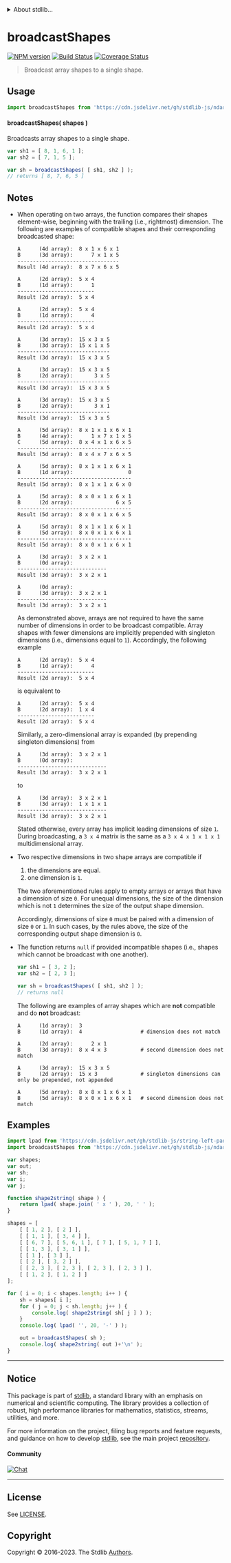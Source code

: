 <!--

@license Apache-2.0

Copyright (c) 2021 The Stdlib Authors.

Licensed under the Apache License, Version 2.0 (the "License");
you may not use this file except in compliance with the License.
You may obtain a copy of the License at

   http://www.apache.org/licenses/LICENSE-2.0

Unless required by applicable law or agreed to in writing, software
distributed under the License is distributed on an "AS IS" BASIS,
WITHOUT WARRANTIES OR CONDITIONS OF ANY KIND, either express or implied.
See the License for the specific language governing permissions and
limitations under the License.

-->


<details>
  <summary>
    About stdlib...
  </summary>
  <p>We believe in a future in which the web is a preferred environment for numerical computation. To help realize this future, we've built stdlib. stdlib is a standard library, with an emphasis on numerical and scientific computation, written in JavaScript (and C) for execution in browsers and in Node.js.</p>
  <p>The library is fully decomposable, being architected in such a way that you can swap out and mix and match APIs and functionality to cater to your exact preferences and use cases.</p>
  <p>When you use stdlib, you can be absolutely certain that you are using the most thorough, rigorous, well-written, studied, documented, tested, measured, and high-quality code out there.</p>
  <p>To join us in bringing numerical computing to the web, get started by checking us out on <a href="https://github.com/stdlib-js/stdlib">GitHub</a>, and please consider <a href="https://opencollective.com/stdlib">financially supporting stdlib</a>. We greatly appreciate your continued support!</p>
</details>

# broadcastShapes

[![NPM version][npm-image]][npm-url] [![Build Status][test-image]][test-url] [![Coverage Status][coverage-image]][coverage-url] <!-- [![dependencies][dependencies-image]][dependencies-url] -->

> Broadcast array shapes to a single shape.

<!-- Section to include introductory text. Make sure to keep an empty line after the intro `section` element and another before the `/section` close. -->

<section class="intro">

</section>

<!-- /.intro -->

<!-- Package usage documentation. -->



<section class="usage">

## Usage

```javascript
import broadcastShapes from 'https://cdn.jsdelivr.net/gh/stdlib-js/ndarray-base-broadcast-shapes@deno/mod.js';
```

#### broadcastShapes( shapes )

Broadcasts array shapes to a single shape.

```javascript
var sh1 = [ 8, 1, 6, 1 ];
var sh2 = [ 7, 1, 5 ];

var sh = broadcastShapes( [ sh1, sh2 ] );
// returns [ 8, 7, 6, 5 ]
```

</section>

<!-- /.usage -->

<!-- Package usage notes. Make sure to keep an empty line after the `section` element and another before the `/section` close. -->

<section class="notes">

## Notes

-   When operating on two arrays, the function compares their shapes element-wise, beginning with the trailing (i.e., rightmost) dimension. The following are examples of compatible shapes and their corresponding broadcasted shape:

    ```text
    A      (4d array):  8 x 1 x 6 x 1
    B      (3d array):      7 x 1 x 5
    ---------------------------------
    Result (4d array):  8 x 7 x 6 x 5

    A      (2d array):  5 x 4
    B      (1d array):      1
    -------------------------
    Result (2d array):  5 x 4

    A      (2d array):  5 x 4
    B      (1d array):      4
    -------------------------
    Result (2d array):  5 x 4

    A      (3d array):  15 x 3 x 5
    B      (3d array):  15 x 1 x 5
    ------------------------------
    Result (3d array):  15 x 3 x 5

    A      (3d array):  15 x 3 x 5
    B      (2d array):       3 x 5
    ------------------------------
    Result (3d array):  15 x 3 x 5

    A      (3d array):  15 x 3 x 5
    B      (2d array):       3 x 1
    ------------------------------
    Result (3d array):  15 x 3 x 5

    A      (5d array):  8 x 1 x 1 x 6 x 1
    B      (4d array):      1 x 7 x 1 x 5
    C      (5d array):  8 x 4 x 1 x 6 x 5
    -------------------------------------
    Result (5d array):  8 x 4 x 7 x 6 x 5

    A      (5d array):  8 x 1 x 1 x 6 x 1
    B      (1d array):                  0
    -------------------------------------
    Result (5d array):  8 x 1 x 1 x 6 x 0

    A      (5d array):  8 x 0 x 1 x 6 x 1
    B      (2d array):              6 x 5
    -------------------------------------
    Result (5d array):  8 x 0 x 1 x 6 x 5

    A      (5d array):  8 x 1 x 1 x 6 x 1
    B      (5d array):  8 x 0 x 1 x 6 x 1
    -------------------------------------
    Result (5d array):  8 x 0 x 1 x 6 x 1

    A      (3d array):  3 x 2 x 1
    B      (0d array):
    -----------------------------
    Result (3d array):  3 x 2 x 1

    A      (0d array):
    B      (3d array):  3 x 2 x 1
    -----------------------------
    Result (3d array):  3 x 2 x 1
    ```

    As demonstrated above, arrays are not required to have the same number of dimensions in order to be broadcast compatible. Array shapes with fewer dimensions are implicitly prepended with singleton dimensions (i.e., dimensions equal to `1`). Accordingly, the following example

    ```text
    A      (2d array):  5 x 4
    B      (1d array):      4
    -------------------------
    Result (2d array):  5 x 4
    ```

    is equivalent to

    ```text
    A      (2d array):  5 x 4
    B      (2d array):  1 x 4
    -------------------------
    Result (2d array):  5 x 4
    ```

    Similarly, a zero-dimensional array is expanded (by prepending singleton dimensions) from

    ```text
    A      (3d array):  3 x 2 x 1
    B      (0d array):
    -----------------------------
    Result (3d array):  3 x 2 x 1
    ```

    to

    ```text
    A      (3d array):  3 x 2 x 1
    B      (3d array):  1 x 1 x 1
    -----------------------------
    Result (3d array):  3 x 2 x 1
    ```

    Stated otherwise, every array has implicit leading dimensions of size `1`. During broadcasting, a `3 x 4` matrix is the same as a `3 x 4 x 1 x 1 x 1` multidimensional array.

-   Two respective dimensions in two shape arrays are compatible if

    1.  the dimensions are equal.
    2.  one dimension is `1`.

    The two aforementioned rules apply to empty arrays or arrays that have a dimension of size `0`. For unequal dimensions, the size of the dimension which is not `1` determines the size of the output shape dimension.

    Accordingly, dimensions of size `0` must be paired with a dimension of size `0` or `1`. In such cases, by the rules above, the size of the corresponding output shape dimension is `0`.

-   The function returns `null` if provided incompatible shapes (i.e., shapes which cannot be broadcast with one another).

    ```javascript
    var sh1 = [ 3, 2 ];
    var sh2 = [ 2, 3 ];

    var sh = broadcastShapes( [ sh1, sh2 ] );
    // returns null
    ```

    The following are examples of array shapes which are **not** compatible and do **not** broadcast:

    ```text
    A      (1d array):  3
    B      (1d array):  4                   # dimension does not match

    A      (2d array):      2 x 1
    B      (3d array):  8 x 4 x 3           # second dimension does not match

    A      (3d array):  15 x 3 x 5
    B      (2d array):  15 x 3              # singleton dimensions can only be prepended, not appended

    A      (5d array):  8 x 8 x 1 x 6 x 1
    B      (5d array):  8 x 0 x 1 x 6 x 1   # second dimension does not match
    ```

</section>

<!-- /.notes -->

<!-- Package usage examples. -->

<section class="examples">

## Examples

<!-- eslint no-undef: "error" -->

```javascript
import lpad from 'https://cdn.jsdelivr.net/gh/stdlib-js/string-left-pad@deno/mod.js';
import broadcastShapes from 'https://cdn.jsdelivr.net/gh/stdlib-js/ndarray-base-broadcast-shapes@deno/mod.js';

var shapes;
var out;
var sh;
var i;
var j;

function shape2string( shape ) {
    return lpad( shape.join( ' x ' ), 20, ' ' );
}

shapes = [
    [ [ 1, 2 ], [ 2 ] ],
    [ [ 1, 1 ], [ 3, 4 ] ],
    [ [ 6, 7 ], [ 5, 6, 1 ], [ 7 ], [ 5, 1, 7 ] ],
    [ [ 1, 3 ], [ 3, 1 ] ],
    [ [ 1 ], [ 3 ] ],
    [ [ 2 ], [ 3, 2 ] ],
    [ [ 2, 3 ], [ 2, 3 ], [ 2, 3 ], [ 2, 3 ] ],
    [ [ 1, 2 ], [ 1, 2 ] ]
];

for ( i = 0; i < shapes.length; i++ ) {
    sh = shapes[ i ];
    for ( j = 0; j < sh.length; j++ ) {
        console.log( shape2string( sh[ j ] ) );
    }
    console.log( lpad( '', 20, '-' ) );

    out = broadcastShapes( sh );
    console.log( shape2string( out )+'\n' );
}
```

</section>

<!-- /.examples -->

<!-- C interface documentation. -->



<!-- Section to include cited references. If references are included, add a horizontal rule *before* the section. Make sure to keep an empty line after the `section` element and another before the `/section` close. -->

<section class="references">

</section>

<!-- /.references -->

<!-- Section for related `stdlib` packages. Do not manually edit this section, as it is automatically populated. -->

<section class="related">

</section>

<!-- /.related -->

<!-- Section for all links. Make sure to keep an empty line after the `section` element and another before the `/section` close. -->


<section class="main-repo" >

* * *

## Notice

This package is part of [stdlib][stdlib], a standard library with an emphasis on numerical and scientific computing. The library provides a collection of robust, high performance libraries for mathematics, statistics, streams, utilities, and more.

For more information on the project, filing bug reports and feature requests, and guidance on how to develop [stdlib][stdlib], see the main project [repository][stdlib].

#### Community

[![Chat][chat-image]][chat-url]

---

## License

See [LICENSE][stdlib-license].


## Copyright

Copyright &copy; 2016-2023. The Stdlib [Authors][stdlib-authors].

</section>

<!-- /.stdlib -->

<!-- Section for all links. Make sure to keep an empty line after the `section` element and another before the `/section` close. -->

<section class="links">

[npm-image]: http://img.shields.io/npm/v/@stdlib/ndarray-base-broadcast-shapes.svg
[npm-url]: https://npmjs.org/package/@stdlib/ndarray-base-broadcast-shapes

[test-image]: https://github.com/stdlib-js/ndarray-base-broadcast-shapes/actions/workflows/test.yml/badge.svg?branch=v0.1.0
[test-url]: https://github.com/stdlib-js/ndarray-base-broadcast-shapes/actions/workflows/test.yml?query=branch:v0.1.0

[coverage-image]: https://img.shields.io/codecov/c/github/stdlib-js/ndarray-base-broadcast-shapes/main.svg
[coverage-url]: https://codecov.io/github/stdlib-js/ndarray-base-broadcast-shapes?branch=main

<!--

[dependencies-image]: https://img.shields.io/david/stdlib-js/ndarray-base-broadcast-shapes.svg
[dependencies-url]: https://david-dm.org/stdlib-js/ndarray-base-broadcast-shapes/main

-->

[chat-image]: https://img.shields.io/gitter/room/stdlib-js/stdlib.svg
[chat-url]: https://app.gitter.im/#/room/#stdlib-js_stdlib:gitter.im

[stdlib]: https://github.com/stdlib-js/stdlib

[stdlib-authors]: https://github.com/stdlib-js/stdlib/graphs/contributors

[umd]: https://github.com/umdjs/umd
[es-module]: https://developer.mozilla.org/en-US/docs/Web/JavaScript/Guide/Modules

[deno-url]: https://github.com/stdlib-js/ndarray-base-broadcast-shapes/tree/deno
[umd-url]: https://github.com/stdlib-js/ndarray-base-broadcast-shapes/tree/umd
[esm-url]: https://github.com/stdlib-js/ndarray-base-broadcast-shapes/tree/esm
[branches-url]: https://github.com/stdlib-js/ndarray-base-broadcast-shapes/blob/main/branches.md

[stdlib-license]: https://raw.githubusercontent.com/stdlib-js/ndarray-base-broadcast-shapes/main/LICENSE

</section>

<!-- /.links -->
